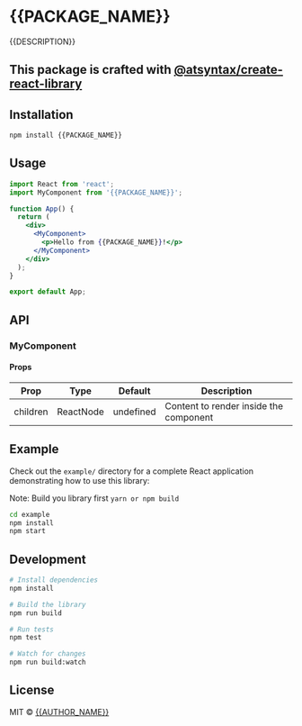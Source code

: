# {{PACKAGE_NAME}}

{{DESCRIPTION}}

## This package is crafted with [@atsyntax/create-react-library](https://www.npmjs.com/package/@atsyntax/create-react-library)

## Installation

```bash
npm install {{PACKAGE_NAME}}
```

## Usage

```jsx
import React from 'react';
import MyComponent from '{{PACKAGE_NAME}}';

function App() {
  return (
    <div>
      <MyComponent>
        <p>Hello from {{PACKAGE_NAME}}!</p>
      </MyComponent>
    </div>
  );
}

export default App;
```

## API

### MyComponent

#### Props

| Prop | Type | Default | Description |
|------|------|---------|-------------|
| children | ReactNode | undefined | Content to render inside the component |

## Example

Check out the `example/` directory for a complete React application demonstrating how to use this library:

Note: Build you library first `yarn or npm build`

```bash
cd example
npm install
npm start
```

## Development

```bash
# Install dependencies
npm install

# Build the library
npm run build

# Run tests
npm test

# Watch for changes
npm run build:watch
```

## License

MIT © [{{AUTHOR_NAME}}]({{AUTHOR_URL}})
